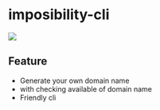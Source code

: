 # imposibility-cli

![](https://preview.ibb.co/b8h9Jw/i.gif)

## Feature
- Generate your own domain name 
- with checking available of domain name
- Friendly cli

